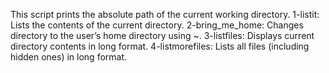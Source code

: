 This script prints the absolute path of the current working directory.
1-listit: Lists the contents of the current directory.
2-bring_me_home: Changes directory to the user’s home directory using ~.
3-listfiles: Displays current directory contents in long format.
4-listmorefiles: Lists all files (including hidden ones) in long format.
